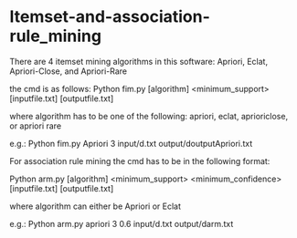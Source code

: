 # Itemset-and-association-rule_mining

There are 4 itemset mining algorithms in this software: Apriori, Eclat, Apriori-Close, and Apriori-Rare

the cmd is as follows: Python fim.py [algorithm] <minimum_support> [inputfile.txt] [outputfile.txt]

where algorithm has to be one of the following: apriori, eclat, aprioriclose, or apriori rare

e.g.: Python fim.py Apriori 3 input/d.txt output/doutputApriori.txt


For association rule mining the cmd has to be in the following format: 

Python arm.py [algorithm] <minimum_support> <minimum_confidence> [inputfile.txt] [outputfile.txt]

where algorithm can either be Apriori or Eclat


e.g.: Python arm.py apriori 3 0.6 input/d.txt output/darm.txt 
